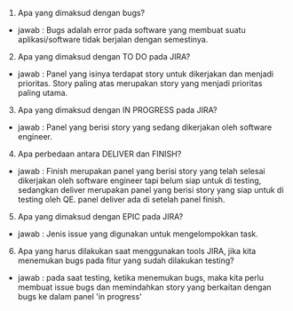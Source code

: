 1. Apa yang dimaksud dengan bugs?
- jawab : Bugs adalah error pada software yang membuat suatu aplikasi/software tidak berjalan dengan semestinya.

2. Apa yang dimaksud dengan TO DO pada JIRA?
- jawab : Panel yang isinya terdapat story untuk dikerjakan dan menjadi prioritas. Story paling atas merupakan story yang menjadi prioritas paling utama.

3. Apa yang dimaksud dengan IN PROGRESS pada JIRA?
- jawab : Panel yang berisi story yang sedang dikerjakan oleh software engineer.

4. Apa perbedaan antara DELIVER dan FINISH?
- jawab : Finish merupakan panel yang berisi story yang telah selesai dikerjakan oleh software engineer tapi belum siap untuk di testing, sedangkan deliver merupakan panel yang berisi story yang siap untuk di testing oleh QE. panel deliver ada di setelah panel finish.

5. Apa yang dimaksud dengan EPIC pada JIRA?
- jawab : Jenis issue yang digunakan untuk mengelompokkan task.

6. Apa yang harus dilakukan saat menggunakan tools JIRA, jika kita menemukan bugs pada fitur yang sudah dilakukan testing?
- jawab : pada saat testing, ketika menemukan bugs, maka kita perlu membuat issue bugs dan memindahkan story yang berkaitan dengan bugs ke dalam panel 'in progress'
